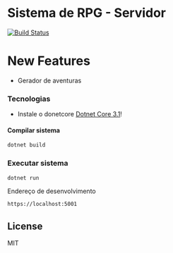 # Sistema de RPG - Servidor
[![Build Status](https://travis-ci.org/joemccann/dillinger.svg?branch=master)](https://travis-ci.org/joemccann/dillinger)

# New Features

  - Gerador de aventuras
  
### Tecnologias

* Instale o donetcore [Dotnet Core 3.1]!

#### Compilar sistema

```sh
dotnet build
```
### Executar sistema
```sh
dotnet run
```
Endereço de desenvolvimento
```sh
https://localhost:5001
```

License
----

MIT

[//]: # (Links)

[Dotnet Core 3.1]: <https://dotnet.microsoft.com/download/dotnet-core/3.1>
